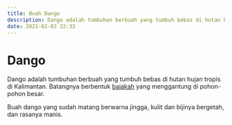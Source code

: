 ```yaml
---
title: Buah Dango
description: Dango adalah tumbuhan berbuah yang tumbuh bebas di hutan hujan tropis di Kalimantan.
date: 2021-02-02 22:33
---
```

# Dango

Dango adalah tumbuhan berbuah yang tumbuh bebas di hutan hujan tropis di Kalimantan. Batangnya berbentuk [bajakah]({{site.url}}/2020/08/01/pengertian-bajakah-yang-benar-menurut-orang-dayak-ngaju-asli) yang menggantung di pohon-pohon besar.

Buah dango yang sudah matang berwarna jingga, kulit dan bijinya bergetah, dan rasanya manis.
